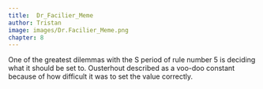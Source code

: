 ```yaml
---
title:  Dr_Facilier_Meme
author: Tristan
image: images/Dr.Facilier_Meme.png
chapter: 8
---
```

One of the greatest dilemmas with the S period of rule number 5 is deciding what it should be set to. Ousterhout described as a voo-doo constant because of how difficult it was to set the value correctly.